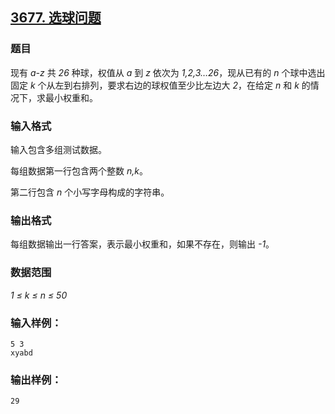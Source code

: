 ## [3677. 选球问题](https://www.acwing.com/problem/content/3680/)

### 题目

现有 *a-z* 共 *26* 种球，权值从 *a* 到 *z* 依次为 *1,2,3…26*，现从已有的 *n* 个球中选出固定 *k* 个从左到右排列，要求右边的球权值至少比左边大 *2*，在给定 *n* 和 *k* 的情况下，求最小权重和。

### 输入格式

输入包含多组测试数据。

每组数据第一行包含两个整数 *n,k*。

第二行包含 *n* 个小写字母构成的字符串。

### 输出格式

每组数据输出一行答案，表示最小权重和，如果不存在，则输出 *-1*。

### 数据范围

*1 ≤ k ≤ n ≤ 50*

### 输入样例：

```
5 3
xyabd
```

### 输出样例：

```
29
```
